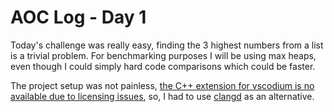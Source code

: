 # AOC Log - Day 1

Today's challenge was really easy, finding the 3 highest numbers from a list is a trivial problem.
For benchmarking purposes I will be using max heaps, even though I could simply hard code comparisons which could be faster.

The project setup was not painless, [the C++ extension for vscodium is no available due to licensing issues](https://github.com/VSCodium/vscodium/issues/493), so, I had to use [clangd](https://open-vsx.org/extension/llvm-vs-code-extensions/vscode-clangd) as an alternative.
